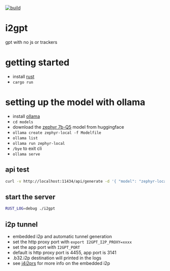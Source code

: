 [![build](https://github.com/kn0sys/i2gpt/actions/workflows/build.yml/badge.svg)](https://github.com/kn0sys/i2gpt/actions/workflows/build.yml)

# i2gpt
gpt with no js or trackers

# getting started

* install [rust](https://www.rust-lang.org/tools/install)
* `cargo run`


# setting up the model with ollama

* install [ollama](https://ollama.com/download)
* `cd models`
* download the [zephyr 7b-Q5](https://huggingface.co/TheBloke/zephyr-7B-beta-GGUF/blob/main/zephyr-7b-beta.Q5_K_M.gguf) model from huggingface
* `ollama create zephyr-local -f Modelfile`
* `ollama list`
* `ollama run zephyr-local`
* `/bye` to exit cli
* `ollama serve`

## api test

```bash
curl -v http://localhost:11434/api/generate -d '{ "model": "zephyr-local", "prompt": "What is water made of?", "stream": false }'
```

## start the server 

```bash
RUST_LOG=debug ./i2gpt
```

## i2p tunnel

* embedded i2p and automatic tunnel generation
* set the http proxy port with `export I2GPT_I2P_PROXY=xxxx`
* set the app port with `I2GPT_PORT`
* default is http proxy port is 4455, app port is 3141
* .b32.i2p destination will printed in the logs
* see [j4i2prs](https://github.com/kn0sys/j4-i2p-rs) for more info on the embedded i2p
